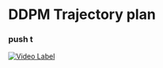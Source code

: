 # DDPM Trajectory plan
### push t
[![Video Label](https://img.youtu.com/vi/KKPK5vLKkyY?si=07jjEXkW9wyNHSjk/0.jpg)](https://youtu.be/KKPK5vLKkyY?si=07jjEXkW9wyNHSjk)
